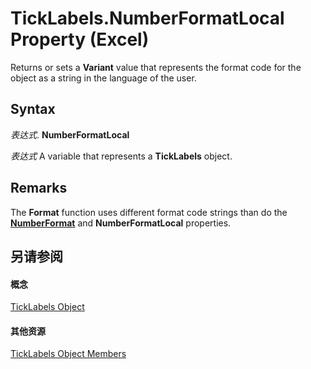
# TickLabels.NumberFormatLocal Property (Excel)

Returns or sets a  **Variant** value that represents the format code for the object as a string in the language of the user.


## Syntax

 _表达式_. **NumberFormatLocal**

 _表达式_ A variable that represents a **TickLabels** object.


## Remarks

The  **Format** function uses different format code strings than do the **[NumberFormat](f7bea9aa-73bf-9592-0764-28fa01eb5f48.md)** and **NumberFormatLocal** properties.


## 另请参阅


#### 概念


[TickLabels Object](fcb02bc5-fcdc-db32-168b-2d40e5552991.md)
#### 其他资源


[TickLabels Object Members](http://msdn.microsoft.com/library/bd184951-8313-e1c9-69a6-063f5f2fd356%28Office.15%29.aspx)